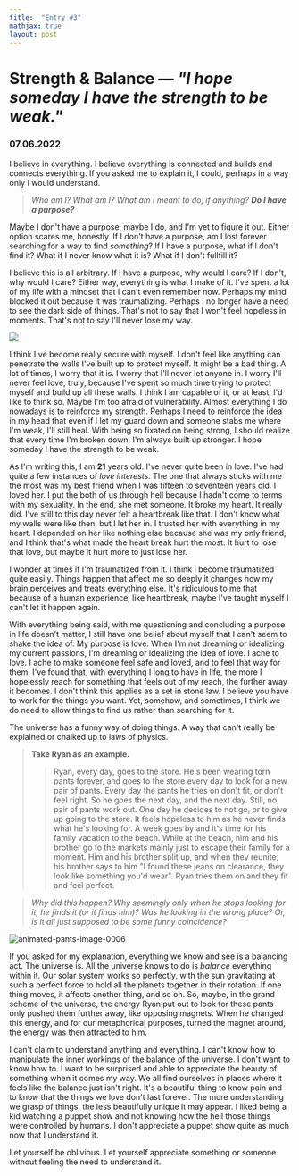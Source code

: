 ```yaml
---
title:  "Entry #3"
mathjax: true
layout: post
---
```

# Strength & Balance — <i>"I hope someday I have the strength to be weak."</i>

### 07.06.2022

I believe in everything. I believe everything is connected and builds and connects everything. If you asked me to explain it, I could, perhaps in a way only I would understand.

> *Who am I? What am I? What am I meant to do, if anything? **Do I have a purpose?***

Maybe I don't have a purpose, maybe I do, and I'm yet to figure it out. Either option scares me, honestly. If I don't have a purpose, am I lost forever searching for a way to find <i>something</i>? If I have a purpose, what if I don't find it? What if I never know what it is? What if I don't fullfill it?

I believe this is all arbitrary. If I have a purpose, why would I care? If I don't, why would I care? Either way, everything is what I make of it. I've spent a lot of my life with a mindset that I can't even remember now. Perhaps my mind blocked it out because it was traumatizing. Perhaps I no longer have a need to see the dark side of things. That's not to say that I won't feel hopeless in moments. That's not to say I'll never lose my way.

<img src="https://sothebys-md.brightspotcdn.com/dims4/default/c9c84d2/2147483647/strip/true/crop/2000x1333+0+0/resize/800x533!/quality/90/?url=http%3A%2F%2Fsothebys-brightspot.s3.amazonaws.com%2Fmedia-desk%2Fa6%2Fe5%2Fb482ba3d4b7d8ed8e3549dc1d843%2F035n10906-byp89-rs.jpg">

I think I've become really secure with myself. I don't feel like anything can penetrate the walls I've built up to protect myself. It might be a bad thing. A lot of times, I worry that it is. I worry that I'll never let anyone in. I worry I'll never feel love, truly, because I've spent so much time trying to protect myself and build up all these walls. I think I am capable of it, or at least, I'd like to think so. Maybe I'm too afraid of vulnerability. Almost everything I do nowadays is to reinforce my strength. Perhaps I need to reinforce the idea in my head that even if I let my guard down and someone stabs me where I'm weak, I'll still heal. With being so fixated on being strong, I should realize that every time I'm broken down, I'm always built up stronger. I hope someday I have the strength to be weak.

As I'm writing this, I am **21** years old. I've never quite been in love. I've had quite a few instances of *love interests*. The one that always sticks with me the most was my best friend when I was fifteen to seventeen years old. I loved her. I put the both of us through hell because I hadn't come to terms with my sexuality. In the end, she met someone. It broke my heart. It really did. I've still to this day never felt a heartbreak like that. I don't know what my walls were like then, but I let her in. I trusted her with everything in my heart. I depended on her like nothing else because she was my only friend, and I think that's what made the heart break hurt the most. It hurt to lose that love, but maybe it hurt more to just lose her.

I wonder at times if I'm traumatized from it. I think I become traumatized quite easily. Things happen that affect me so deeply it changes how my brain perceives and treats everything else. It's ridiculous to me that because of a human experience, like heartbreak, maybe I've taught myself I can't let it happen again. 

With everything being said, with me questioning and concluding a purpose in life doesn't matter, I still have one belief about myself that I can't seem to shake the idea of. My purpose is love. When I'm not dreaming or idealizing my current passions, I'm dreaming or idealizing the idea of love. I ache to love. I ache to make someone feel safe and loved, and to feel that way for them. I've found that, with everything I long to have in life, the more I hopelessly reach for something that feels out of my reach, the further away it becomes. I don't think this applies as a set in stone law. I believe you have to work for the things you want. Yet, somehow, and sometimes, I think we do need to allow things to find us rather than searching for it.

The universe has a funny way of doing things. A way that can't really be explained or chalked up to laws of physics.
> **Take Ryan as an example.**
> > Ryan, every day, goes to the store. He's been wearing torn pants forever, and goes to the store every day to look for a new pair of pants. Every day the pants he tries on don't fit, or don't feel right. So he goes the next day, and the next day. Still, no pair of pants work out. One day he decides to not go, or to give up going to the store. It feels hopeless to him as he never finds what he's looking for. A week goes by and it's time for his family vacation to the beach. While at the beach, him and his brother go to the markets mainly just to escape their family for a moment. Him and his brother split up, and when they reunite, his brother says to him "I found these jeans on clearance, they look like something you'd wear". Ryan tries them on and they fit and feel perfect.

> *Why did this happen? Why seemingly only when he stops looking for it, he finds it (or it finds him)? Was he looking in the wrong place? Or, is it all just supposed to be some funny coincidence?*

<img src="https://www.animatedimages.org/data/media/374/animated-pants-image-0006.gif" border="0" alt="animated-pants-image-0006" />

If you asked for my explanation, everything we know and see is a balancing act. The universe is. All the universe knows to do is *balance* everything within it. Our solar system works so perfectly, with the sun gravitating at such a perfect force to hold all the planets together in their rotation. If one thing moves, it affects another thing, and so on. So, maybe, in the grand scheme of the universe, the energy Ryan put out to look for these pants only pushed them further away, like opposing magnets. When he changed this energy, and for our metaphorical purposes, turned the magnet around, the energy was then attracted to him.

I can't claim to understand anything and everything. I can't know how to manipulate the inner workings of the balance of the universe. I don't want to know how to. I want to be surprised and able to appreciate the beauty of something when it comes my way. We all find ourselves in places where it feels like the balance just isn't right. It's a beautiful thing to know pain and to know that the things we love don't last forever. The more understanding we grasp of things, the less beautifully unique it may appear. I liked being a kid watching a puppet show and not knowing how the hell those things were controlled by humans. I don't appreciate a puppet show quite as much now that I understand it.

Let yourself be oblivious. Let yourself appreciate something or someone without feeling the need to understand it.
